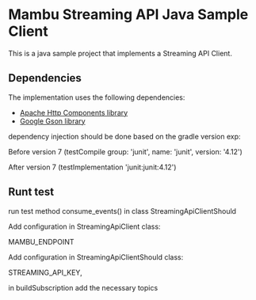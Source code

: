 # Mambu Streaming API Java Sample Client

This is a java sample project that implements a Streaming API Client. 

## Dependencies
The implementation uses the following dependencies:
  * [Apache Http Components library](https://hc.apache.org/httpcomponents-client-4.5.x/index.html)
  * [Google Gson library](https://github.com/google/gson)

dependency injection should be done based on the gradle version exp:

Before version 7 (testCompile group: 'junit', name: 'junit', version: '4.12')

After version 7 (testImplementation 'junit:junit:4.12')


## Runt test

run test method consume_events() in class StreamingApiClientShould

Add configuration in StreamingApiClient class:

MAMBU_ENDPOINT

Add configuration in StreamingApiClientShould class:

STREAMING_API_KEY,

in buildSubscription add the necessary topics 